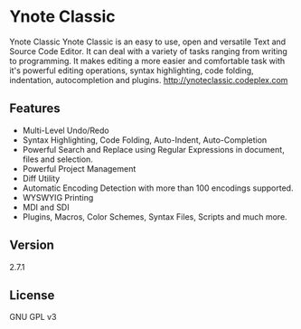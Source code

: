 Ynote Classic 
============

Ynote Classic Ynote Classic is an easy to use, open and versatile Text and Source Code Editor. It can deal with a variety of tasks ranging from writing to programming. It makes editing a more easier and comfortable task with it's powerful editing operations, syntax highlighting, code folding, indentation, autocompletion and plugins.
http://ynoteclassic.codeplex.com

[id]: http://download-codeplex.sec.s-msft.com/Download?ProjectName=ynoteclassic&DownloadId=826766  "Ynote Classic"

Features
----
  - Multi-Level Undo/Redo
  - Syntax Highlighting, Code Folding, Auto-Indent, Auto-Completion
  - Powerful Search and Replace using Regular Expressions in document, files and selection.
  - Powerful Project Management
  - Diff Utility
  - Automatic Encoding Detection with more than 100 encodings supported.
  - WYSWYIG Printing
  - MDI and SDI
  - Plugins, Macros, Color Schemes, Syntax Files, Scripts and much more.

Version
----
 2.7.1

License
----

GNU GPL v3